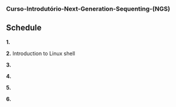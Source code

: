

### Curso-Introdutório-Next-Generation-Sequenting-(NGS)

## Schedule

**1.** 

**2.** Introduction to Linux shell

**3.**

**4.**

**5.**

**6.**


